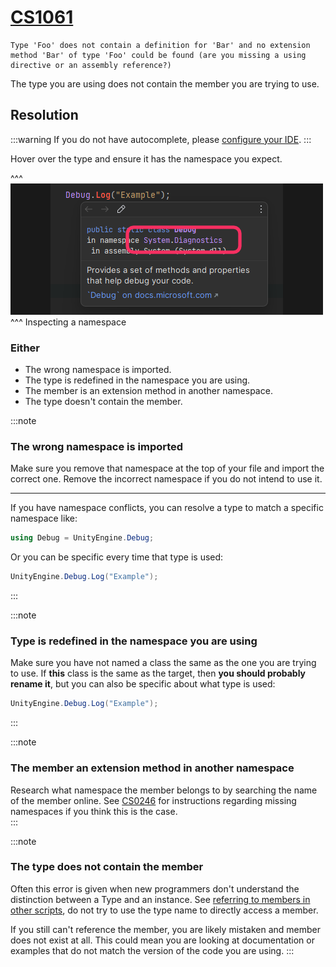 # [CS1061](https://docs.microsoft.com/en-us/dotnet/csharp/language-reference/compiler-messages/cs1061)

```
Type 'Foo' does not contain a definition for 'Bar' and no extension method 'Bar' of type 'Foo' could be found (are you missing a using directive or an assembly reference?)
```

The type you are using does not contain the member you are trying to use.

## Resolution
:::warning
If you do not have autocomplete, please [configure your IDE](../IDE%20Configuration.md).
:::

Hover over the type and ensure it has the namespace you expect.

^^^
![Inspecting namespaces by hovering](inspecting-namespaces.png)
^^^ Inspecting a namespace

### Either
- The wrong namespace is imported.
- The type is redefined in the namespace you are using.
- The member is an extension method in another namespace.
- The type doesn't contain the member.

:::note
### The wrong namespace is imported
Make sure you remove that namespace at the top of your file and import the correct one.
Remove the incorrect namespace if you do not intend to use it.

---
If you have namespace conflicts, you can resolve a type to match a specific namespace like:

```csharp
using Debug = UnityEngine.Debug;
```
Or you can be specific every time that type is used:
```csharp
UnityEngine.Debug.Log("Example");
```

:::

:::note
### Type is redefined in the namespace you are using
Make sure you have not named a class the same as the one you are trying to use.
If **this** class is the same as the target, then **you should probably rename it**, but you can also be specific about what type is used:
```csharp
UnityEngine.Debug.Log("Example");
```

:::

:::note  
### The member an extension method in another namespace
Research what namespace the member belongs to by searching the name of the member online.
See [CS0246](CS0246.md) for instructions regarding missing namespaces if you think this is the case.  
:::


:::note
### The type does not contain the member
Often this error is given when new programmers don't understand the distinction between a Type and an instance.
See [referring to members in other scripts](../References.md), do not try to use the type name to directly access a member.

If you still can't reference the member, you are likely mistaken and member does not exist at all. This could mean you are looking at documentation or examples that do not match the version of the code you are using.
:::
